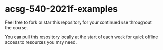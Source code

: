 # acsg-540-2021f-examples

Feel free to fork or star this repository for your continued use throughout the course.

You can pull this resository locally at the start of each week for quick offline access to resources you may need.
